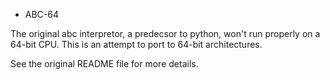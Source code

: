 * ABC-64

The original abc interpretor, a predecsor to python, won't run properly
on a 64-bit CPU.  This is an attempt to port to 64-bit architectures. 

See the original README file for more details. 
